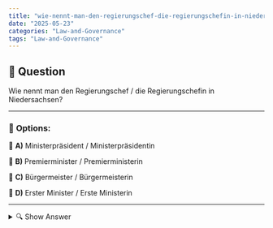 ```yaml
---
title: "wie-nennt-man-den-regierungschef-die-regierungschefin-in-niedersachsen"
date: "2025-05-23"
categories: "Law-and-Governance"
tags: "Law-and-Governance"
---
```


## 📌 **Question**

Wie nennt man den Regierungschef / die Regierungschefin in Niedersachsen?



---

### 📝 **Options:**

🔘 **A)** Ministerpräsident / Ministerpräsidentin

🔘 **B)** Premierminister / Premierministerin

🔘 **C)** Bürgermeister / Bürgermeisterin

🔘 **D)** Erster Minister / Erste Ministerin

---

<details>
  <summary>🔍 Show Answer</summary>

  <p>
💡  <b>Correct Answer:</b>  a
  </p>
  <p>
    📖<b>Explanation:</b>
    Niedersachsen ist ein Bundesland in Deutschland, und wie andere Bundesländer hat es eine eigene Landesregierung. Der Regierungschef oder die Regierungschefin eines deutschen Bundeslandes wird als Ministerpräsident oder Ministerpräsidentin bezeichnet. Diese Person leitet die Landesregierung und ist für die Umsetzung der Politik im Land verantwortlich. In Deutschland gibt es keine Premierminister oder Bürgermeister auf Landesebene, und der Begriff "Erster Minister" wird ebenso nicht verwendet. Daher sollte man wissen, dass die korrekte Bezeichnung für den Regierungschef oder die Regierungschefin in Niedersachsen Ministerpräsident oder Ministerpräsidentin ist.
  </p>
</details>
